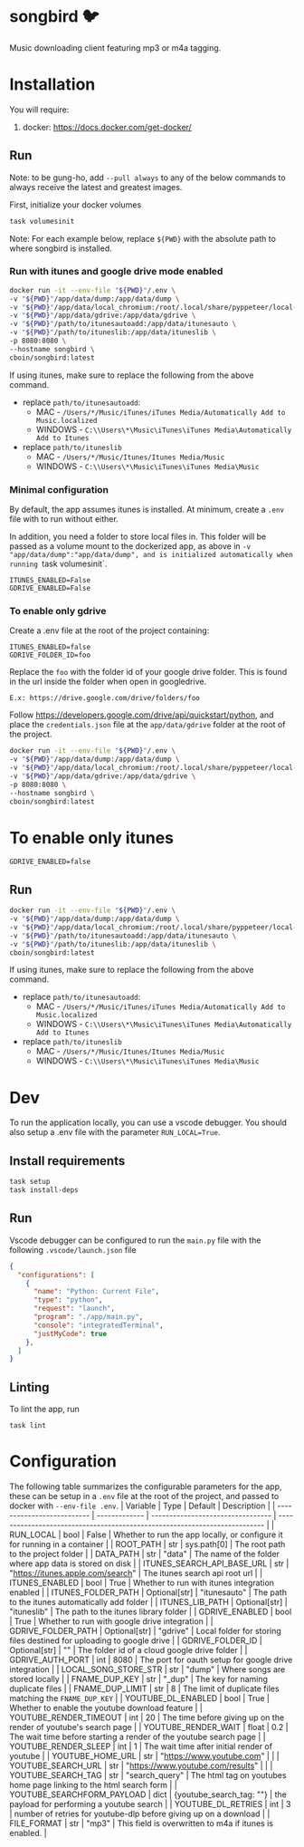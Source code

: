 # songbird 🐦

Music downloading client featuring mp3 or m4a tagging.

# Installation

You will require:
1. docker: https://docs.docker.com/get-docker/

## Run
Note: to be gung-ho, add `--pull always` to any of the below commands to always receive the latest
and greatest images.

First, initialize your docker volumes

```bash
task volumesinit
```

Note: For each example below,
replace `${PWD}` with the absolute path to where songbird is installed.

### Run with itunes and google drive mode enabled
```bash
docker run -it --env-file "${PWD}"/.env \
-v "${PWD}"/app/data/dump:/app/data/dump \
-v "${PWD}"/app/data/local_chromium:/root/.local/share/pyppeteer/local-chromium \
-v "${PWD}"/app/data/gdrive:/app/data/gdrive \
-v "${PWD}"/path/to/itunesautoadd:/app/data/itunesauto \
-v "${PWD}"/path/to/ituneslib:/app/data/ituneslib \
-p 8080:8080 \
--hostname songbird \
cboin/songbird:latest
```

If using itunes, make sure to replace the following from the above command.
- replace `path/to/itunesautoadd`:
    - MAC - `/Users/*/Music/iTunes/iTunes Media/Automatically Add to Music.localized`
    - WINDOWS - `C:\\Users\*\Music\iTunes\iTunes Media\Automatically Add to Itunes`
- replace `path/to/ituneslib`
    - MAC - `/Users/*/Music/Itunes/Itunes Media/Music`
    - WINDOWS - `C:\\Users\*\Music\iTunes\iTunes Media\Music`

### Minimal configuration
By default, the app assumes itunes is installed. At minimum, create a `.env` file with to run without either.

In addition, you need a folder to store local files in. This folder will be passed as a volume mount to the
dockerized app, as above in `-v "app/data/dump":"app/data/dump", and is initialized automatically when running
`task volumesinit`.

```.env
ITUNES_ENABLED=False
GDRIVE_ENABLED=False
```

### To enable only gdrive
Create a .env file at the root of the project containing:
```.env
ITUNES_ENABLED=false
GDRIVE_FOLDER_ID=foo
```
Replace the `foo` with the folder id of your google drive folder. This is found
in the url inside the folder when open in googledrive.

`E.x: https://drive.google.com/drive/folders/foo`


Follow https://developers.google.com/drive/api/quickstart/python, and place
the `credentials.json` file at the `app/data/gdrive` folder at the root of the project.

```bash
docker run -it --env-file "${PWD}"/.env \
-v "${PWD}"/app/data/dump:/app/data/dump \
-v "${PWD}"/app/data/local_chromium:/root/.local/share/pyppeteer/local-chromium \
-v "${PWD}"/app/data/gdrive:/app/data/gdrive \
-p 8080:8080 \
--hostname songbird \
cboin/songbird:latest
```

# To enable only itunes
```.env
GDRIVE_ENABLED=false
```

## Run

```bash
docker run -it --env-file "${PWD}"/.env \
-v "${PWD}"/app/data/dump:/app/data/dump \
-v "${PWD}"/app/data/local_chromium:/root/.local/share/pyppeteer/local-chromium \
-v "${PWD}"/path/to/itunesautoadd:/app/data/itunesauto \
-v "${PWD}"/path/to/ituneslib:/app/data/ituneslib \
cboin/songbird:latest
```
If using itunes, make sure to replace the following from the above command.
- replace `path/to/itunesautoadd`:
    - MAC - `/Users/*/Music/iTunes/iTunes Media/Automatically Add to Music.localized`
    - WINDOWS - `C:\\Users\*\Music\iTunes\iTunes Media\Automatically Add to Itunes`
- replace `path/to/ituneslib`
    - MAC - `/Users/*/Music/Itunes/Itunes Media/Music`
    - WINDOWS - `C:\\Users\*\Music\iTunes\iTunes Media\Music`

# Dev

To run the application locally, you can use a vscode debugger. You should also setup a .env file
with the parameter `RUN_LOCAL=True`.

## Install requirements

```bash
task setup
task install-deps
```

## Run
Vscode debugger can be configured to run the `main.py` file with the following `.vscode/launch.json` file

```json
{
  "configurations": [
    {
      "name": "Python: Current File",
      "type": "python",
      "request": "launch",
      "program": "./app/main.py",
      "console": "integratedTerminal",
      "justMyCode": true
    },
  ]
}
```

## Linting
To lint the app, run
```
task lint
```

# Configuration
The following table summarizes the configurable parameters for the app, these can be setup in a `.env` file at the root of the project, and passed to docker with `--env-file .env`.
| Variable                   | Type          | Default                           | Description                                                                |
| -------------------------- | ------------- | --------------------------------- | -------------------------------------------------------------------------- |
| RUN_LOCAL                  | bool          | False                             | Whether to run the app locally, or configure it for running in a container |
| ROOT_PATH                  | str           | sys.path[0]                       | The root path to the project folder                                        |
| DATA_PATH                  | str           | "data"                            | The name of the folder where app data is stored on disk                    |
| ITUNES_SEARCH_API_BASE_URL | str           | "https://itunes.apple.com/search" | The itunes search api root url                                             |
| ITUNES_ENABLED             | bool          | True                              | Whether to run with itunes integration enabled                             |
| ITUNES_FOLDER_PATH         | Optional[str] | "itunesauto"                      | The path to the itunes automatically add folder                            |
| ITUNES_LIB_PATH            | Optional[str] | "ituneslib"                       | The path to the itunes library folder                                      |
| GDRIVE_ENABLED             | bool          | True                              | Whether to run with google drive integration                               |
| GDRIVE_FOLDER_PATH         | Optional[str] | "gdrive"                          | Local folder for storing files destined for uploading to google drive      |
| GDRIVE_FOLDER_ID           | Optional[str] | ""                                | The folder id of a cloud google drive folder                               |
| GDRIVE_AUTH_PORT           | int           | 8080                              | The port for oauth setup for google drive integration                      |
| LOCAL_SONG_STORE_STR       | str           | "dump"                            | Where songs are stored locally                                             |
| FNAME_DUP_KEY              | str           | "_dup"                            | The key for naming duplicate files                                         |
| FNAME_DUP_LIMIT            | str           | 8                                 | The limit of duplicate files matching the `FNAME_DUP_KEY`                  |
| YOUTUBE_DL_ENABLED         | bool          | True                              | Whether to enable the youtube download feature                             |
| YOUTUBE_RENDER_TIMEOUT     | int           | 20                                | The time before giving up on the render of youtube's search page           |
| YOUTUBE_RENDER_WAIT        | float         | 0.2                               | The wait time before starting a render of the youtube search page          |
| YOUTUBE_RENDER_SLEEP       | int           | 1                                 | The wait time after initial render of youtube                              |
| YOUTUBE_HOME_URL           | str           | "https://www.youtube.com"         |                                                                            |
| YOUTUBE_SEARCH_URL         | str           | "https://www.youtube.com/results" |                                                                            |
| YOUTUBE_SEARCH_TAG         | str           | "search_query"                    | The html tag on youtubes home page linking to the html search form         |
| YOUTUBE_SEARCHFORM_PAYLOAD | dict          | {youtube_search_tag: ""}          | the payload for performing a youtube search                                |
| YOUTUBE_DL_RETRIES         | int           | 3                                 | number of retries for youtube-dlp before giving up on a download           |
| FILE_FORMAT                | str           | "mp3"                             | This field is overwritten to m4a if itunes is enabled.                     |
